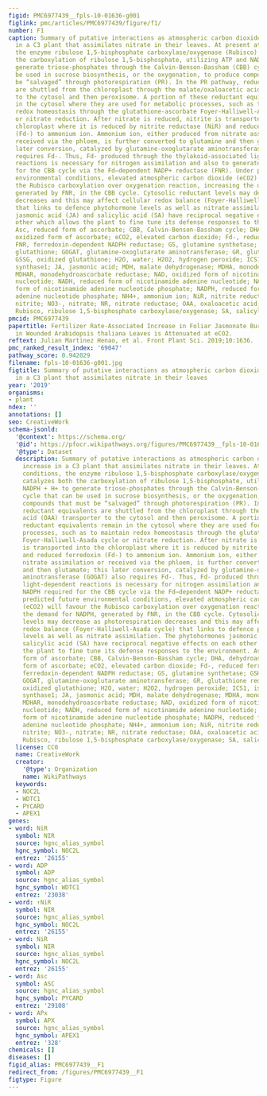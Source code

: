 ```yaml
---
figid: PMC6977439__fpls-10-01636-g001
figlink: pmc/articles/PMC6977439/figure/f1/
number: F1
caption: Summary of putative interactions as atmospheric carbon dioxide levels increase
  in a C3 plant that assimilates nitrate in their leaves. At present atmospheric conditions,
  the enzyme ribulose 1,5-bisphosphate carboxylase/oxygenase (Rubisco) catalyzes both
  the carboxylation of ribulose 1,5-bisphosphate, utilizing ATP and NADPH + H+ to
  generate triose-phosphates through the Calvin-Benson-Bassham (CBB) cycle that can
  be used in sucrose biosynthesis, or the oxygenation, to produce compounds that must
  be “salvaged” through photorespiration (PR). In the PR pathway, reductant equivalents
  are shuttled from the chloroplast through the malate/oxaloacetic acid (OAA) transporter
  to the cytosol and then peroxisome. A portion of these reductant equivalents remain
  in the cytosol where they are used for metabolic processes, such as to maintain
  redox homeostasis through the glutathione-ascorbate Foyer-Halliwell-Asada cycle
  or nitrate reduction. After nitrate is reduced, nitrite is transported into the
  chloroplast where it is reduced by nitrite reductase (NiR) and reduced ferredoxin
  (Fd-) to ammonium ion. Ammonium ion, either produced from nitrate assimilation or
  received via the phloem, is further converted to glutamine and then glutamate; this
  later conversion, catalyzed by glutamine-oxoglutarate aminotransferase (GOGAT) also
  requires Fd-. Thus, Fd- produced through the thylakoid-associated light-dependent
  reactions is necessary for nitrogen assimilation and also to generate NADPH required
  for the CBB cycle via the Fd–dependent NADP+ reductase (FNR). Under predicted future
  environmental conditions, elevated atmospheric carbon dioxide (eCO2) will favour
  the Rubisco carboxylation over oxygenation reaction, increasing the demand for NADPH,
  generated by FNR, in the CBB cycle. Cytosolic reductant levels may decrease as photorespiration
  decreases and this may affect cellular redox balance (Foyer-Halliwell-Asada cycle)
  that links to defence phytohormone levels as well as nitrate assimilation. The phytohormones
  jasmonic acid (JA) and salicylic acid (SA) have reciprocal negative effects on each
  other which allows the plant to fine tune its defense responses to the environment.
  Asc, reduced form of ascorbate; CBB, Calvin-Benson-Bassham cycle; DHA, dehydroascorbate,
  oxidized form of ascorbate; eCO2, elevated carbon dioxide; Fd-, reduced ferredoxin;
  FNR, ferredoxin-dependent NADPH reductase; GS, glutamine synthetase; GSH, reduced
  glutathione; GOGAT, glutamine-oxoglutarate aminotransferase; GR, glutathione reductase;
  GSSG, oxidized glutathione; H2O, water; H2O2, hydrogen peroxide; ICS1, isochorismate
  synthase1; JA, jasmonic acid; MDH, malate dehydrogenase; MDHA, monodehydroascorbate;
  MDHAR, monodehydroascorbate reductase; NAD, oxidized form of nicotinamide adenine
  nucleotide; NADH, reduced form of nicotinamide adenine nucleotide; NADP, oxidized
  form of nicotinamide adenine nucleotide phosphate; NADPH, reduced form of nicotinamide
  adenine nucleotide phosphate; NH4+, ammonium ion; NiR, nitrite reductase; NO2-,
  nitrite; NO3-, nitrate; NR, nitrate reductase; OAA, oxaloacetic acid; PR, photorespiration;
  Rubisco, ribulose 1,5-bisphosphate carboxylase/oxygenase; SA, salicylic acid.
pmcid: PMC6977439
papertitle: Fertilizer Rate-Associated Increase in Foliar Jasmonate Burst Observed
  in Wounded Arabidopsis thaliana Leaves is Attenuated at eCO2.
reftext: Julian Martinez Henao, et al. Front Plant Sci. 2019;10:1636.
pmc_ranked_result_index: '69047'
pathway_score: 0.942029
filename: fpls-10-01636-g001.jpg
figtitle: Summary of putative interactions as atmospheric carbon dioxide levels increase
  in a C3 plant that assimilates nitrate in their leaves
year: '2019'
organisms:
- plant
ndex: ''
annotations: []
seo: CreativeWork
schema-jsonld:
  '@context': https://schema.org/
  '@id': https://pfocr.wikipathways.org/figures/PMC6977439__fpls-10-01636-g001.html
  '@type': Dataset
  description: Summary of putative interactions as atmospheric carbon dioxide levels
    increase in a C3 plant that assimilates nitrate in their leaves. At present atmospheric
    conditions, the enzyme ribulose 1,5-bisphosphate carboxylase/oxygenase (Rubisco)
    catalyzes both the carboxylation of ribulose 1,5-bisphosphate, utilizing ATP and
    NADPH + H+ to generate triose-phosphates through the Calvin-Benson-Bassham (CBB)
    cycle that can be used in sucrose biosynthesis, or the oxygenation, to produce
    compounds that must be “salvaged” through photorespiration (PR). In the PR pathway,
    reductant equivalents are shuttled from the chloroplast through the malate/oxaloacetic
    acid (OAA) transporter to the cytosol and then peroxisome. A portion of these
    reductant equivalents remain in the cytosol where they are used for metabolic
    processes, such as to maintain redox homeostasis through the glutathione-ascorbate
    Foyer-Halliwell-Asada cycle or nitrate reduction. After nitrate is reduced, nitrite
    is transported into the chloroplast where it is reduced by nitrite reductase (NiR)
    and reduced ferredoxin (Fd-) to ammonium ion. Ammonium ion, either produced from
    nitrate assimilation or received via the phloem, is further converted to glutamine
    and then glutamate; this later conversion, catalyzed by glutamine-oxoglutarate
    aminotransferase (GOGAT) also requires Fd-. Thus, Fd- produced through the thylakoid-associated
    light-dependent reactions is necessary for nitrogen assimilation and also to generate
    NADPH required for the CBB cycle via the Fd–dependent NADP+ reductase (FNR). Under
    predicted future environmental conditions, elevated atmospheric carbon dioxide
    (eCO2) will favour the Rubisco carboxylation over oxygenation reaction, increasing
    the demand for NADPH, generated by FNR, in the CBB cycle. Cytosolic reductant
    levels may decrease as photorespiration decreases and this may affect cellular
    redox balance (Foyer-Halliwell-Asada cycle) that links to defence phytohormone
    levels as well as nitrate assimilation. The phytohormones jasmonic acid (JA) and
    salicylic acid (SA) have reciprocal negative effects on each other which allows
    the plant to fine tune its defense responses to the environment. Asc, reduced
    form of ascorbate; CBB, Calvin-Benson-Bassham cycle; DHA, dehydroascorbate, oxidized
    form of ascorbate; eCO2, elevated carbon dioxide; Fd-, reduced ferredoxin; FNR,
    ferredoxin-dependent NADPH reductase; GS, glutamine synthetase; GSH, reduced glutathione;
    GOGAT, glutamine-oxoglutarate aminotransferase; GR, glutathione reductase; GSSG,
    oxidized glutathione; H2O, water; H2O2, hydrogen peroxide; ICS1, isochorismate
    synthase1; JA, jasmonic acid; MDH, malate dehydrogenase; MDHA, monodehydroascorbate;
    MDHAR, monodehydroascorbate reductase; NAD, oxidized form of nicotinamide adenine
    nucleotide; NADH, reduced form of nicotinamide adenine nucleotide; NADP, oxidized
    form of nicotinamide adenine nucleotide phosphate; NADPH, reduced form of nicotinamide
    adenine nucleotide phosphate; NH4+, ammonium ion; NiR, nitrite reductase; NO2-,
    nitrite; NO3-, nitrate; NR, nitrate reductase; OAA, oxaloacetic acid; PR, photorespiration;
    Rubisco, ribulose 1,5-bisphosphate carboxylase/oxygenase; SA, salicylic acid.
  license: CC0
  name: CreativeWork
  creator:
    '@type': Organization
    name: WikiPathways
  keywords:
  - NOC2L
  - WDTC1
  - PYCARD
  - APEX1
genes:
- word: NiR
  symbol: NIR
  source: hgnc_alias_symbol
  hgnc_symbol: NOC2L
  entrez: '26155'
- word: ADP
  symbol: ADP
  source: hgnc_alias_symbol
  hgnc_symbol: WDTC1
  entrez: '23038'
- word: ↑NiR
  symbol: NIR
  source: hgnc_alias_symbol
  hgnc_symbol: NOC2L
  entrez: '26155'
- word: NiR
  symbol: NIR
  source: hgnc_alias_symbol
  hgnc_symbol: NOC2L
  entrez: '26155'
- word: Asc
  symbol: ASC
  source: hgnc_alias_symbol
  hgnc_symbol: PYCARD
  entrez: '29108'
- word: APx
  symbol: APX
  source: hgnc_alias_symbol
  hgnc_symbol: APEX1
  entrez: '328'
chemicals: []
diseases: []
figid_alias: PMC6977439__F1
redirect_from: /figures/PMC6977439__F1
figtype: Figure
---
```

